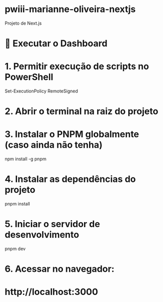 # pwiii-marianne-oliveira-nextjs
Projeto de Next.js

# 🚀 Executar o Dashboard

# 1. Permitir execução de scripts no PowerShell
Set-ExecutionPolicy RemoteSigned

# 2. Abrir o terminal na raiz do projeto

# 3. Instalar o PNPM globalmente (caso ainda não tenha)
npm install -g pnpm

# 4. Instalar as dependências do projeto
pnpm install

# 5. Iniciar o servidor de desenvolvimento
pnpm dev

# 6. Acessar no navegador:
# http://localhost:3000
